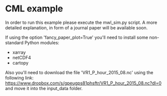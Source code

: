# CML example
In order to run this example please execute the mwl_sim.py script. A more detailed explanation, in form of a 
journal paper will be available soon.

If using the option 'fancy_paper_plot=True' you'll need to install some non-standard Python modules:
- xarray
- netCDF4
- cartopy

Also you'll need to download the file 'VR1_P_hour_2015_08.nc' using the following link:
https://www.dropbox.com/s/gpeugps81phsftr/VR1_P_hour_2015_08.nc?dl=0
and move it into the input_data folder.
